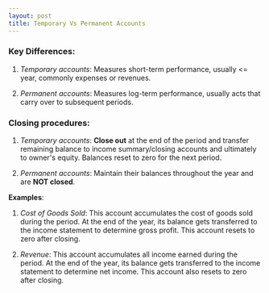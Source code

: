 ```yaml
---
layout: post
title: Temporary Vs Permanent Accounts
---
```


### Key Differences:

1. *Temporary accounts*: Measures short-term performance, usually <= year, commonly expenses or revenues.   

2. *Permanent accounts*: Measures log-term performance, usually acts that carry over to subsequent periods.  

### Closing procedures:

1. *Temporary accounts*: **Close out** at the end of the period and transfer remaining balance to income summary/closing accounts and ultimately to owner's equity. Balances reset to zero for the next period.   

1. *Permanent accounts*: Maintain their balances throughout the year and are **NOT closed**.   

**Examples**:

1. *Cost of Goods Sold*: This account accumulates the cost of goods sold during the period. At the end of the year, its balance gets transferred to the income statement to determine gross profit. This account resets to zero after closing.   

1. *Revenue*: This account accumulates all income earned during the period. At the end of the year, its balance gets transferred to the income statement to determine net income. This account also resets to zero after closing.  

